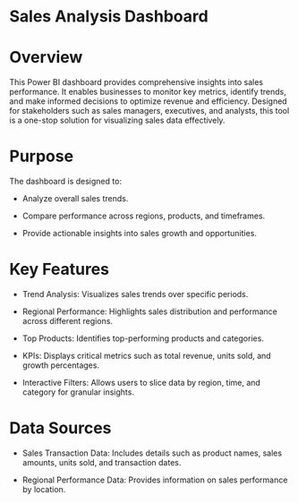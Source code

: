 # Sales Analysis Dashboard

# Overview
This Power BI dashboard provides comprehensive insights into sales performance. It enables businesses to monitor key metrics, identify trends, and make informed decisions to optimize revenue and efficiency. Designed for stakeholders such as sales managers, executives, and analysts, this tool is a one-stop solution for visualizing sales data effectively.

# Purpose
The dashboard is designed to:

- Analyze overall sales trends.

- Compare performance across regions, products, and timeframes.

- Provide actionable insights into sales growth and opportunities.

# Key Features
* Trend Analysis: Visualizes sales trends over specific periods.

* Regional Performance: Highlights sales distribution and performance across different regions.

* Top Products: Identifies top-performing products and categories.

* KPIs: Displays critical metrics such as total revenue, units sold, and growth percentages.

* Interactive Filters: Allows users to slice data by region, time, and category for granular insights.

# Data Sources
+ Sales Transaction Data: Includes details such as product names, sales amounts, units sold, and transaction dates.

+ Regional Performance Data: Provides information on sales performance by location.


